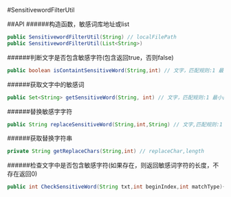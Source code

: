 #SensitivewordFilterUtil

##API 
######构造函数，敏感词库地址或list
```JAVA
public SensitivewordFilterUtil(String) // localFilePath
public SensitivewordFilterUtil(List<String>)
```
######判断文字是否包含敏感字符(包含返回true，否则false)
```JAVA
public boolean isContaintSensitiveWord(String,int) // 文字，匹配规则:1 最小匹配、2 最大匹配
```
######获取文字中的敏感词
```JAVA
public Set<String> getSensitiveWord(String, int) // 文字，匹配规则:1 最小匹配、2 最大匹配
```
######替换敏感字字符
```JAVA
public String replaceSensitiveWord(String,int,String) // 文字,匹配规则:1 最小匹配、2 最大匹配,替换字符:默认*
```
######获取替换字符串
```JAVA
private String getReplaceChars(String,int) // replaceChar,length
```
######检查文字中是否包含敏感字符(如果存在，则返回敏感词字符的长度，不存在返回0)
```JAVA
public int CheckSensitiveWord(String txt,int beginIndex,int matchType){
```
